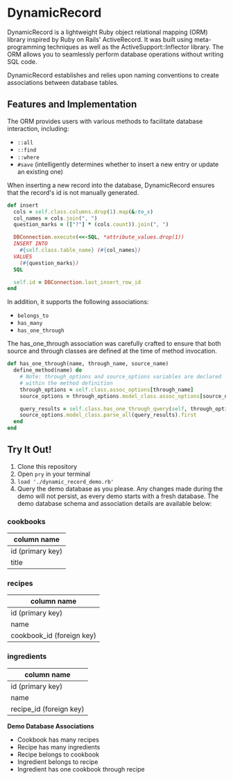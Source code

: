 # DynamicRecord

DynamicRecord is a lightweight Ruby object relational mapping (ORM) library inspired by Ruby on Rails' ActiveRecord. It was built using meta-programming techniques as well as the ActiveSupport::Inflector library. The ORM allows you to seamlessly perform database operations without writing SQL code.

DynamicRecord establishes and relies upon naming conventions to create associations between database tables.

## Features and Implementation
The ORM provides users with various methods to facilitate database interaction, including:
- `::all`
- `::find`
- `::where`
- `#save` (intelligently determines whether to insert a new entry or update an existing one)

When inserting a new record into the database, DynamicRecord ensures that the record's id is not manually generated.

``` ruby
def insert
  cols = self.class.columns.drop(1).map(&:to_s)
  col_names = cols.join(", ")
  question_marks = (["?"] * (cols.count)).join(", ")

  DBConnection.execute(<<-SQL, *attribute_values.drop(1))
  INSERT INTO
    #{self.class.table_name} (#{col_names})
  VALUES
    (#{question_marks})
  SQL

  self.id = DBConnection.last_insert_row_id
end
```

In addition, it supports the following associations:
- `belongs_to`
- `has_many`
- `has_one_through`

The has_one_through association was carefully crafted to ensure that both source and through classes are defined at the time of method invocation.

``` ruby
def has_one_through(name, through_name, source_name)
  define_method(name) do
    # Note: through_options and source_options variables are declared
    # within the method definition
    through_options = self.class.assoc_options[through_name]
    source_options = through_options.model_class.assoc_options[source_name]

    query_results = self.class.has_one_through_query(self, through_options, source_options)
    source_options.model_class.parse_all(query_results).first
  end
end
```

## Try It Out!

1. Clone this repository
1. Open `pry` in your terminal
1. `load './dynamic_record_demo.rb'`
1. Query the demo database as you please. Any changes made during the demo will not persist, as every demo starts with a fresh database. The demo database schema and association details are available below:

### cookbooks

| column name |
|-------------|
|id (primary key)|
|title|

### recipes

| column name |
|-------------|
|id (primary key)|
|name|
|cookbook_id (foreign key)|

### ingredients

| column name |
|-------------|
|id (primary key)|
|name|
|recipe_id (foreign key)|

**Demo Database Associations**
- Cookbook has many recipes
- Recipe has many ingredients
- Recipe belongs to cookbook
- Ingredient belongs to recipe
- Ingredient has one cookbook through recipe
